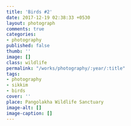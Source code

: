 ```yaml
---
title: 'Birds #2'
date: 2017-12-19 02:38:33 +0530
layout: photograph
comments: true
categories:
- photography
published: false
thumb: ''
image: []
class: wildlife
permalink: "/works/photography/:year/:title"
tags:
- photography
- sikkim
- birds
cover: ''
place: Pangolakha Wildlife Sanctuary
image-alt: []
image-caption: []
---
```

